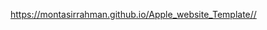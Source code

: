 <a href="https://montasirrahman.github.io/Apple_website_Template/" >https://montasirrahman.github.io/Apple_website_Template//</a>
